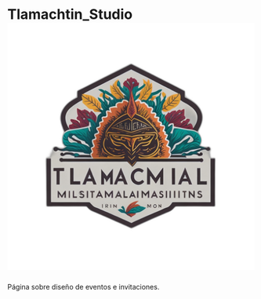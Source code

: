 # Tlamachtin_Studio <img src="public/images/logo_ts.png"/>
Página sobre diseño de eventos e invitaciones.
